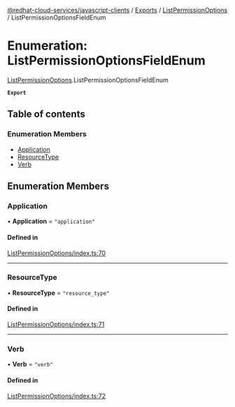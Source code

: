 [@redhat-cloud-services/javascript-clients](../README.md) / [Exports](../modules.md) / [ListPermissionOptions](../modules/ListPermissionOptions.md) / ListPermissionOptionsFieldEnum

# Enumeration: ListPermissionOptionsFieldEnum

[ListPermissionOptions](../modules/ListPermissionOptions.md).ListPermissionOptionsFieldEnum

**`Export`**

## Table of contents

### Enumeration Members

- [Application](ListPermissionOptions.ListPermissionOptionsFieldEnum.md#application)
- [ResourceType](ListPermissionOptions.ListPermissionOptionsFieldEnum.md#resourcetype)
- [Verb](ListPermissionOptions.ListPermissionOptionsFieldEnum.md#verb)

## Enumeration Members

### Application

• **Application** = ``"application"``

#### Defined in

[ListPermissionOptions/index.ts:70](https://github.com/RedHatInsights/javascript-clients/blob/main/packages/rbac/ListPermissionOptions/index.ts#L70)

___

### ResourceType

• **ResourceType** = ``"resource_type"``

#### Defined in

[ListPermissionOptions/index.ts:71](https://github.com/RedHatInsights/javascript-clients/blob/main/packages/rbac/ListPermissionOptions/index.ts#L71)

___

### Verb

• **Verb** = ``"verb"``

#### Defined in

[ListPermissionOptions/index.ts:72](https://github.com/RedHatInsights/javascript-clients/blob/main/packages/rbac/ListPermissionOptions/index.ts#L72)
